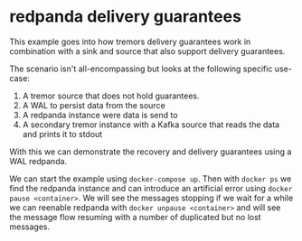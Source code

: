 # redpanda delivery guarantees

This example goes into how tremors delivery guarantees work in combination with a sink and source that also support delivery guarantees.

The scenario isn't all-encompassing but looks at the following specific use-case:

1. A tremor source that does not hold guarantees.
2. A WAL to persist data from the source
3. A redpanda instance were data is send to
4. A secondary tremor instance with a Kafka source that reads the data and prints it to stdout

With this we can demonstrate the recovery and delivery guarantees using a WAL redpanda.

We can start the example using `docker-compose up`. Then with `docker ps` we find the redpanda instance and can introduce an artificial error using `docker pause <container>`. We will see the messages stopping if we wait for a while we can reenable redpanda with `docker unpause <container>` and will see the message flow resuming with a number of duplicated but no lost messages.
